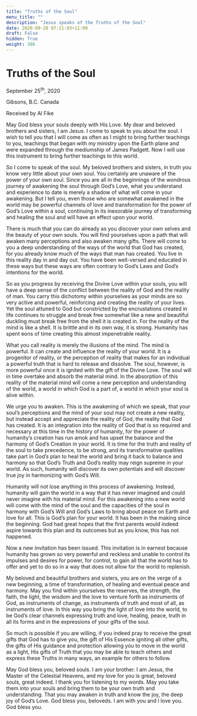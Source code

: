 ```yaml
---
title: "Truths of the Soul"
menu_title: ""
description: "Jesus speaks of the Truths of the Soul"
date: 2020-09-28 07:21:03+11:00
draft: False
hidden: True
weight: 386
---
```

# Truths of the Soul

September 25<sup>th</sup>, 2020

Gibsons, B.C. Canada

Received by Al Fike



May God bless your souls deeply with His Love. My dear and beloved brothers and sisters, I am Jesus. I come to speak to you about the soul. I wish to tell you that I will come as often as I might to bring further teachings to you, teachings that began with my ministry upon the Earth plane and were expanded through the mediumship of James Padgett. Now I will use this instrument to bring further teachings to this world. 

So I come to speak of the soul. My beloved brothers and sisters, in truth you know very little about your own soul. You certainly are unaware of the power of your own soul. Since you are all in the beginnings of the wondrous journey of awakening the soul through God’s Love, what you understand and experience to date is merely a shadow of what will come in your awakening. But I tell you, even those who are somewhat awakened in the world may be powerful channels of love and transformation for the power of God’s Love within a soul, continuing in its inexorable journey of transforming and healing the soul and will have an effect upon your world. 

There is much that you can do already as you discover your own selves and the beauty of your own souls. You will find yourselves upon a path that will awaken many perceptions and also awaken many gifts. There will come to you a deep understanding of the ways of the world that God has created, for you already know much of the ways that man has created. You live in this reality day in and day out. You have been well-versed and educated in these ways but these ways are often contrary to God’s Laws and God’s intentions for the world. 

So as you progress by receiving the Divine Love within your souls, you will have a deep sense of the conflict between the reality of God and the reality of man. You carry this dichotomy within yourselves as your minds are so very active and powerful, reinforcing and creating the reality of your lives. Yet the soul attuned to God but constricted by the encrustations created in life continues to struggle and break free somewhat like a new and beautiful duckling must break free from the shell it is created in. For the reality of the mind is like a shell. It is brittle and in its own way, it is strong. Humanity has spent eons of time creating this almost impenetrable reality.

What you call reality is merely the illusions of the mind. The mind is powerful. It can create and influence the reality of your world. It is a progenitor of reality, or the perception of reality that makes for an individual a powerful truth that is hard to release and dissolve. The soul, however, is more powerful once it is ignited with the gift of the Divine Love. The soul will in time overtake and absorb the material mind. In the absorption of this reality of the material mind will come a new perception and understanding of the world, a world in which God is a part of, a world in which your soul is alive within.

We urge you to awaken. This is the awakening of which we speak, that your soul’s perceptions and the mind of your soul may not create a new reality, but instead accept and appreciate the reality of God, the reality that God has created. It is an integration into the reality of God that is so required and necessary at this time in the history of humanity, for the power of humanity’s creation has run amok and has upset the balance and the harmony of God’s Creation in your world. It is time for the truth and reality of the soul to take precedence, to be strong, and its transformative qualities take part in God’s plan to heal the world and bring it back to balance and harmony so that God’s Truth and God’s reality may reign supreme in your world. As such, humanity will discover its own potentials and will discover true joy in harmonizing with God’s Will.

Humanity will not lose anything in this process of awakening. Instead, humanity will gain the world in a way that it has never imagined and could never imagine with his material mind. For this awakening into a new world will come with the mind of the soul and the capacities of the soul in harmony with God’s Will and God’s Laws to bring about peace on Earth and love for all. This is God’s plan for your world. It has been in the making since the beginning. God had great hopes that the first parents would indeed aspire towards this plan and its outcomes but as you know, this has not happened.

Now a new invitation has been issued. This invitation is in earnest because humanity has grown so very powerful and reckless and unable to control its impulses and desires for power, for control, to gain all that the world has to offer and yet to do so in a way that does not allow for the world to replenish.

My beloved and beautiful brothers and sisters, you are on the verge of a new beginning, a time of transformation, of healing and eventual peace and harmony. May you find within yourselves the reserves, the strength, the faith, the light, the wisdom and the love to venture forth as instruments of God, as instruments of change, as instruments of truth and most of all, as instruments of love. In this way you bring the light of love into the world, to be God’s clear channels expressing truth and love, healing, peace, truth in all its forms and in the expressions of your gifts of the soul. 

So much is possible if you are willing, if you indeed pray to receive the great gifts that God has to give you, the gift of His Essence igniting all other gifts, the gifts of His guidance and protection allowing you to move in the world as a light, His gifts of Truth that you may be able to teach others and express these Truths in many ways, an example for others to follow.

May God bless you, beloved souls. I am your brother. I am Jesus, the Master of the Celestial Heavens, and my love for you is great, beloved souls, great indeed. I thank you for listening to my words. May you take them into your souls and bring them to be your own truth and understanding. That you may awaken in truth and know the joy, the deep joy of God’s Love. God bless you, beloveds. I am with you and I love you. God bless you. 
